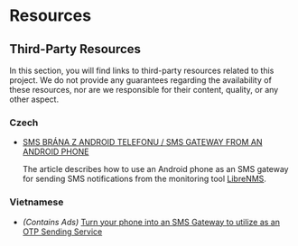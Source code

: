 # Resources

## Third-Party Resources

In this section, you will find links to third-party resources related to this project. We do not provide any guarantees regarding the availability of these resources, nor are we responsible for their content, quality, or any other aspect.

### Czech

- [SMS BRÁNA Z ANDROID TELEFONU / SMS GATEWAY FROM AN ANDROID PHONE](https://tlukas.eu/uvod/sms-brana-z-android-telefonu)
  
  The article describes how to use an Android phone as an SMS gateway for sending SMS notifications from the monitoring tool [LibreNMS](https://www.librenms.org). 

### Vietnamese

- *(Contains Ads)* [Turn your phone into an SMS Gateway to utilize as an OTP Sending Service](https://gettips200ok.netlify.app/2024/05/01/bien-dien-thoai-thanh-sms-gateway-tan-dung-lam-service-send-otp/)
